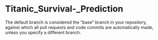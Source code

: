 # Titanic_Survival-_Prediction
The default branch is considered the “base” branch in your repository, against which all pull requests and code commits are automatically made, unless you specify a different branch.
